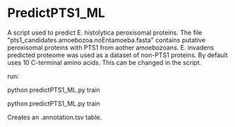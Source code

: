 # PredictPTS1_ML
A script used to predict E. histolytica peroxisomal proteins. The file "pts1_candidates.amoebozoa.noEntamoeba.fasta" contains putative peroxisomal proteins with PTS1 from aother amoebozoans. E. invadens predicted proteome was used as a dataset of non-PTS1 proteins. By default uses 10 C-terminal amino acids. This can be changed in the script.


run:

python predictPTS1_ML.py train <pts1file> <non-pts1file>
  
python predictPTS1_ML.py train <ifile>
  


Creates an <infile>.annotation.tsv table.
